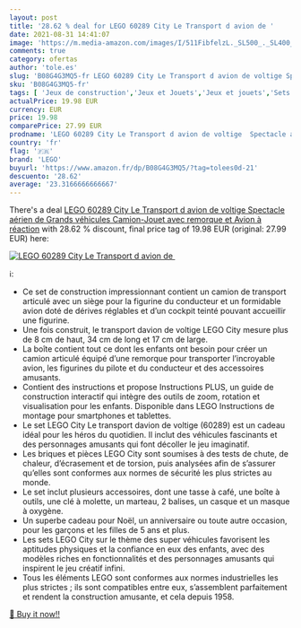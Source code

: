 ```yaml
---
layout: post
title: '28.62 % deal for LEGO 60289 City Le Transport d avion de '
date: 2021-08-31 14:41:07
image: 'https://m.media-amazon.com/images/I/511FibfelzL._SL500_._SL400_.jpg'
comments: true
category: ofertas
author: 'tole.es'
slug: 'B08G4G3MQ5-fr LEGO 60289 City Le Transport d avion de voltige Spectacle...'
sku: 'B08G4G3MQ5-fr'
tags: [ 'Jeux de construction','Jeux et Jouets','Jeux et jouets','Sets de jeux de construction','lego', ]
actualPrice: 19.98 EUR
currency: EUR
price: 19.98
comparePrice: 27.99 EUR
prodname: 'LEGO 60289 City Le Transport d avion de voltige  Spectacle aérien de Grands véhicules Camion-Jouet avec remorque et Avion à réaction'
country: 'fr'
flag: '🇫🇷'
brand: 'LEGO'
buyurl: 'https://www.amazon.fr/dp/B08G4G3MQ5/?tag=tolees0d-21'
descuento: '28.62'
average: '23.3166666666667'
---
```


There's a deal [LEGO 60289 City Le Transport d avion de voltige  Spectacle aérien de Grands véhicules Camion-Jouet avec remorque et Avion à réaction](https://www.amazon.fr/dp/B08G4G3MQ5/?tag=tolees0d-21)  with  28.62 % discount, final price tag of  19.98 EUR (original: 27.99 EUR) here:

[![LEGO 60289 City Le Transport d avion de ](https://m.media-amazon.com/images/I/511FibfelzL._SL500_._SL400_.jpg)](https://www.amazon.fr/dp/B08G4G3MQ5/?tag=tolees0d-21)

ℹ️:

- Ce set de construction impressionnant contient un camion de transport articulé avec un siège pour la figurine du conducteur et un formidable avion doté de dérives réglables et d’un cockpit teinté pouvant accueillir une figurine.
- Une fois construit, le transport davion de voltige LEGO City mesure plus de 8 cm de haut, 34 cm de long et 17 cm de large.
- La boîte contient tout ce dont les enfants ont besoin pour créer un camion articulé équipé d’une remorque pour transporter l’incroyable avion, les figurines du pilote et du conducteur et des accessoires amusants.
- Contient des instructions et propose Instructions PLUS, un guide de construction interactif qui intègre des outils de zoom, rotation et visualisation pour les enfants. Disponible dans LEGO Instructions de montage pour smartphones et tablettes.
- Le set LEGO City Le transport davion de voltige (60289) est un cadeau idéal pour les héros du quotidien. Il inclut des véhicules fascinants et des personnages amusants qui font décoller le jeu imaginatif.
- Les briques et pièces LEGO City sont soumises à des tests de chute, de chaleur, d’écrasement et de torsion, puis analysées afin de s’assurer qu’elles sont conformes aux normes de sécurité les plus strictes au monde.
- Le set inclut plusieurs accessoires, dont une tasse à café, une boîte à outils, une clé à molette, un marteau, 2 balises, un casque et un masque à oxygène.
- Un superbe cadeau pour Noël, un anniversaire ou toute autre occasion, pour les garçons et les filles de 5 ans et plus.
- Les sets LEGO City sur le thème des super véhicules favorisent les aptitudes physiques et la confiance en eux des enfants, avec des modèles riches en fonctionnalités et des personnages amusants qui inspirent le jeu créatif infini.
- Tous les éléments LEGO sont conformes aux normes industrielles les plus strictes ; ils sont compatibles entre eux, s’assemblent parfaitement et rendent la construction amusante, et cela depuis 1958.

[🛒 Buy it now!!](https://www.amazon.fr/dp/B08G4G3MQ5/?tag=tolees0d-21)
